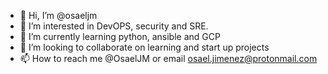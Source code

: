 - 👋 Hi, I’m @osaeljm
- 👀 I’m interested in DevOPS, security and SRE.
- 🌱 I’m currently learning python, ansible and GCP
- 💞️ I’m looking to collaborate on learning and start up projects
- 📫 How to reach me @OsaelJM or email osael.jimenez@protonmail.com

<!---
osaeljm/osaeljm is a ✨ special ✨ repository because its `README.md` (this file) appears on your GitHub profile.
You can click the Preview link to take a look at your changes.
--->
